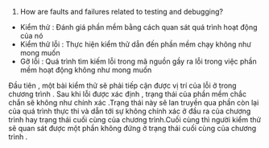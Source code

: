  1) How are faults and failures related to testing and debugging?
 
 - Kiểm thử : Đánh giá phần mềm bằng cách quan sát quá trình hoạt động của nó 
 - Kiểm thử lỗi : Thực hiện kiểm thử dẫn đến phần mềm chạy không như mong muốn 
 - Gỡ lỗi : Quá trình tìm kiếm lỗi trong mã nguồn gầy ra lỗi trong việc phần mềm hoạt động không như mong muốn
 
 Đầu tiên , một bài kiểm thử sẽ phải tiếp cận được vị trí của lỗi ở trong chương trình . Sau khi lỗi được xác định  , trạng thái của phần mềm chắc chắn sẽ không như chính xác .Trạng thái này sẽ lan truyền qua phần còn lại của quá trình thực thi và dẫn tới sự không chính xác ở đầu ra của chương trình hay trạng thái cuối cùng của chương trình.Cuối cùng thì người kiểm thử sẽ quan sát được một phần không đứng ở trạng thái cuối cùng của chương trình . 
 
